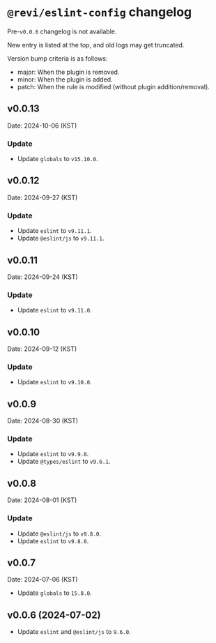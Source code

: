 # `@revi/eslint-config` changelog

Pre-`v0.0.6` changelog is not available.

New entry is listed at the top, and old logs may get truncated.

Version bump criteria is as follows:

- major: When the plugin is removed.
- minor: When the plugin is added.
- patch: When the rule is modified (without plugin addition/removal).

## v0.0.13

Date: 2024-10-06 (KST)

### Update

- Update `globals` to `v15.10.0`.

## v0.0.12

Date: 2024-09-27 (KST)

### Update

- Update `eslint` to `v9.11.1`.
- Update `@eslint/js` to `v9.11.1`.

## v0.0.11

Date: 2024-09-24 (KST)

### Update

- Update `eslint` to `v9.11.0`.

## v0.0.10

Date: 2024-09-12 (KST)

### Update

- Update `eslint` to `v9.10.0`.

## v0.0.9

Date: 2024-08-30 (KST)

### Update

- Update `eslint` to `v9.9.0`.
- Update `@types/eslint` to `v9.6.1`.

## v0.0.8

Date: 2024-08-01 (KST)

### Update

- Update `@eslint/js` to `v9.8.0`.
- Update `eslint` to `v9.8.0`.

## v0.0.7

Date: 2024-07-06 (KST)

- Update `globals` to `15.8.0`.

## v0.0.6 (2024-07-02)

- Update `eslint` and `@eslint/js` to `9.6.0`.
